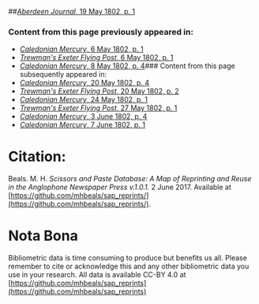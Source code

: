 ##[*Aberdeen Journal*, 19 May 1802, p. 1](https://mhbeals.github.io/sap_html/Aberdeen-Journal/Aberdeen-Journal-19-May-1802-p-1)

### Content from this page previously appeared in:
+ [*Caledonian Mercury*, 6 May 1802, p. 1](https://mhbeals.github.io/sap_html/Caledonian-Mercury/Caledonian-Mercury-6-May-1802-p-1)
+ [*Trewman's Exeter Flying Post*, 6 May 1802, p. 1](https://mhbeals.github.io/sap_html/Trewman's-Exeter-Flying-Post/Trewman's-Exeter-Flying-Post-6-May-1802-p-1)
+ [*Caledonian Mercury*, 8 May 1802, p. 4](https://mhbeals.github.io/sap_html/Caledonian-Mercury/Caledonian-Mercury-8-May-1802-p-4)### Content from this page subsequently appeared in:
+ [*Caledonian Mercury*, 20 May 1802, p. 4](https://mhbeals.github.io/sap_html/Caledonian-Mercury/Caledonian-Mercury-20-May-1802-p-4)
+ [*Trewman's Exeter Flying Post*, 20 May 1802, p. 2](https://mhbeals.github.io/sap_html/Trewman's-Exeter-Flying-Post/Trewman's-Exeter-Flying-Post-20-May-1802-p-2)
+ [*Caledonian Mercury*, 24 May 1802, p. 1](https://mhbeals.github.io/sap_html/Caledonian-Mercury/Caledonian-Mercury-24-May-1802-p-1)
+ [*Trewman's Exeter Flying Post*, 27 May 1802, p. 1](https://mhbeals.github.io/sap_html/Trewman's-Exeter-Flying-Post/Trewman's-Exeter-Flying-Post-27-May-1802-p-1)
+ [*Caledonian Mercury*, 3 June 1802, p. 4](https://mhbeals.github.io/sap_html/Caledonian-Mercury/Caledonian-Mercury-3-June-1802-p-4)
+ [*Caledonian Mercury*, 7 June 1802, p. 1](https://mhbeals.github.io/sap_html/Caledonian-Mercury/Caledonian-Mercury-7-June-1802-p-1)
                    
# Citation: 

Beals. M. H. *Scissors and Paste Database: A Map of Reprinting and Reuse in the Anglophone Newspaper Press v.1.0.1.* 2 June 2017. Available at [https://github.com/mhbeals/sap_reprints/](https://github.com/mhbeals/sap_reprints/). 
                    
# Nota Bona

Bibliometric data is time consuming to produce but benefits us all. Please remember to cite or acknowledge this and any other bibliometric data you use in your research. All data is available CC-BY 4.0 at [https://github.com/mhbeals/sap_reprints](https://github.com/mhbeals/sap_reprints)